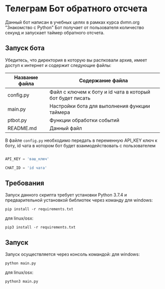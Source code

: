 <h1> Телеграм Бот обратного отсчета </h1>

Данный бот написан в учебных целях в рамках курса dvmn.org "Знакомство с Python"
Бот получает от пользователя количество секунд и запускает таймер обратного отсчета. 


<h2> Запуск бота </h2>

Убедитесь, что директория в которую вы распковали архив, имеет доступ к интернет и содержит следующие файлы:

Название файла     | Содержание файла
-------------------|-----------------------------------
сonfig.py          | Файл с ключем к боту и id чата в который бот будет писать
main.py            | Настройки бота для выполнения функции таймера 
ptbot.py           | Функции обработки событий 
README.md          | Данный файл 

В файле `config.py` необходимо передать в переменную API_KEY ключ к боту, id чата в котором бот будет взаимодействовать с пользователем 

```python

API_KEY = 'ваш_ключ'

CHAT_ID = 'id чата'

```


<h2> Требования </h2>

Запуск данного скрипта требует установки Python 3.7.4
и предварительной установкой библиотек через команду
для windows: 

    pip install -r requirements.txt

для linux/osx: 

    pip3 install -r requirements.txt


<h2>Запуск</h2>

Запуск осуществляется через консоль командой: 
для windows: 

    python main.py

для linux/osx: 

    python3 main.py
